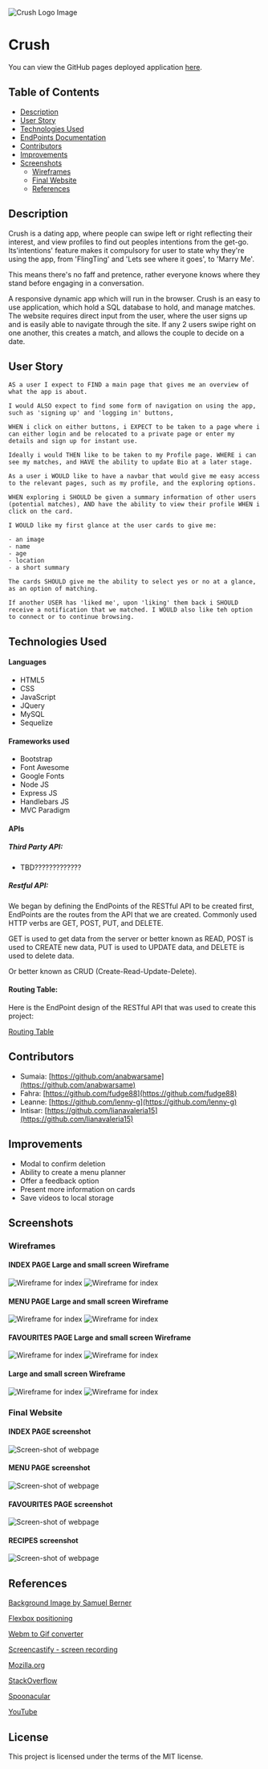 ![Crush Logo Image](./public/assets/img/crush.png)

<h1>Crush</h1>

You can view the GitHub pages deployed application [here](https://fudge88.github.io/foodtopia/).

<h2>Table of Contents</h2>

- [Description](#description)
- [User Story](#user-story)
- [Technologies Used](#technologies-used)
- [EndPoints Documentation](#endpoint-documentation)
- [Contributors](#contributors)
- [Improvements](#improvements)
- [Screenshots](#screenshots)
  - [Wireframes](#wireframes)
  - [Final Website](#final-website)
  - [References](#References)

## Description

Crush is a dating app, where people can swipe left or right reflecting their interest, and view profiles to find out peoples intentions from the get-go. Its'intentions' feature makes it compulsory for user to state why they're using the app, from 'FlingTing' and 'Lets see where it goes', to 'Marry Me'.

This means there's no faff and pretence, rather everyone knows where they stand before engaging in a conversation.

A responsive dynamic app which will run in the browser. Crush is an easy to use application, which hold a SQL database to hold, and manage matches. The website requires direct input from the user, where the user signs up and is easily able to navigate through the site. If any 2 users swipe right on one another, this creates a match, and allows the couple to decide on a date.

## User Story

```
AS a user I expect to FIND a main page that gives me an overview of what the app is about.

I would ALSO expect to find some form of navigation on using the app, such as 'signing up' and 'logging in' buttons,

WHEN i click on either buttons, i EXPECT to be taken to a page where i can either login and be relocated to a private page or enter my details and sign up for instant use.

Ideally i would THEN like to be taken to my Profile page. WHERE i can see my matches, and HAVE the ability to update Bio at a later stage.

As a user i WOULD like to have a navbar that would give me easy access to the relevant pages, such as my profile, and the exploring options.

WHEN exploring i SHOULD be given a summary information of other users (potential matches), AND have the ability to view their profile WHEN i click on the card.

I WOULD like my first glance at the user cards to give me:

- an image
- name
- age
- location
- a short summary

The cards SHOULD give me the ability to select yes or no at a glance, as an option of matching.

If another USER has 'liked me', upon 'liking' them back i SHOULD receive a notification that we matched. I WOULD also like teh option to connect or to continue browsing.

```

## Technologies Used

#### Languages

- HTML5
- CSS
- JavaScript
- JQuery
- MySQL
- Sequelize

#### Frameworks used

- Bootstrap
- Font Awesome
- Google Fonts
- Node JS
- Express JS
- Handlebars JS
- MVC Paradigm

#### APIs

##### Third Party API:

- TBD?????????????

##### Restful API:

We began by defining the EndPoints of the RESTful API to be created first, EndPoints are the routes from the API that we are created.
Commonly used HTTP verbs are GET, POST, PUT, and DELETE.

GET is used to get data from the server or better known as READ, POST is used to CREATE new data, PUT is used to UPDATE data, and DELETE is used to delete data.

Or better known as CRUD (Create-Read-Update-Delete).

#### Routing Table:

Here is the EndPoint design of the RESTful API that was used to create this project:

[Routing Table](./public/assets/img/routing.png)

## Contributors

- Sumaia: [https://github.com/anabwarsame](https://github.com/anabwarsame)
- Fahra: [https://github.com/fudge88](https://github.com/fudge88)
- Leanne: [https://github.com/lenny-g](https://github.com/lenny-g)
- Intisar: [https://github.com/lianavaleria15](https://github.com/lianavaleria15)

## Improvements

- Modal to confirm deletion
- Ability to create a menu planner
- Offer a feedback option
- Present more information on cards
- Save videos to local storage

## Screenshots

### Wireframes

#### INDEX PAGE Large and small screen Wireframe

![Wireframe for index](./assets/images/wireframes/index-wf.png)
![Wireframe for index](./assets/images/wireframes/index-wf-sm.png)

#### MENU PAGE Large and small screen Wireframe

![Wireframe for index](./assets/images/wireframes/menu-wf.png)
![Wireframe for index](./assets/images/wireframes/menu-wf-sm.png)

#### FAVOURITES PAGE Large and small screen Wireframe

![Wireframe for index](./assets/images/wireframes/fav-wf.png)
![Wireframe for index](./assets/images/wireframes/fav-wf-sm.png)

#### Large and small screen Wireframe

![Wireframe for index](./assets/images/wireframes/recipe-wf.png)
![Wireframe for index](./assets/images/wireframes/recipe-wf-sm.png)

### Final Website

#### INDEX PAGE screenshot

![Screen-shot of webpage](./assets/images/wireframes/index-ss.png)

#### MENU PAGE screenshot

![Screen-shot of webpage](./assets/images/wireframes/menu-ss.png)

#### FAVOURITES PAGE screenshot

![Screen-shot of webpage](./assets/images/wireframes/favourites-ss.png)

#### RECIPES screenshot

![Screen-shot of webpage](./assets/images/wireframes/recipe-ss.png)

## References

[Background Image by Samuel Berner](https://unsplash.com/@saaam_chan?utm_source=unsplash&utm_medium=referral&utm_content=creditCopyText)

[Flexbox positioning](https://developer.mozilla.org/en-US/docs/Web/CSS/CSS_Flexible_Box_Layout/Aligning_Items_in_a_Flex_Container)

[Webm to Gif converter](https://cloudconvert.com/webm-to-gif)

[Screencastify - screen recording](https://www.screencastify.com/)

[Mozilla.org](https://developer.mozilla.org/en-US/docs/Web/JavaScript/Reference/Global_Objects/Array/forEach)

[StackOverflow](https://stackoverflow.com/questions/9329446/for-each-over-an-array-in-javascript)

[Spoonacular](https://spoonacular.com/food-api)

[YouTube](https://developers.google.com/youtube/v3/getting-started?hl=en)

## License

This project is licensed under the terms of the MIT license.
